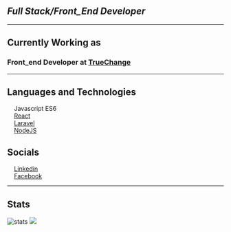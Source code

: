 ## *Full Stack/Front_End Developer*
______________
## **Currently Working as**

### Front_end Developer at [TrueChange](https://www.instagram.com/somostruechange/)


____________________________

## **Languages and Technologies**

<img src="https://upload.wikimedia.org/wikipedia/commons/thumb/9/99/Unofficial_JavaScript_logo_2.svg/480px-Unofficial_JavaScript_logo_2.svg.png" height='12px' width='12px'> Javascript ES6
<br/>
<img src="https://cdn.auth0.com/blog/react-js/react.png" height='12px' width='12px' > [React](https://pt-br.reactjs.org)
<br/>
<img src="https://upload.wikimedia.org/wikipedia/commons/thumb/9/9a/Laravel.svg/250px-Laravel.svg.png" height='12px' width='12px'> [Laravel](https://laravel.com)
<br/>
<img src="https://img.icons8.com/color/452/nodejs.png" height='12px' width='12px'> [NodeJS](https://nodejs.org/en/)
<br/>

## **Socials**

<img src="https://image.flaticon.com/icons/png/512/174/174857.png" height='12px' width='12px'> [Linkedin](https://www.linkedin.com/in/isai-tavares/) 
<br/>
<img src="https://upload.wikimedia.org/wikipedia/commons/thumb/c/cd/Facebook_logo_%28square%29.png/900px-Facebook_logo_%28square%29.png" height='12px' width='12px'> [Facebook](https://www.facebook.com/Izzyvieira97/)
_________

## **Stats**

<img src="https://github-readme-stats.vercel.app/api?username=isaitavares&hide=contribs,issues,prs&count_private=true&show_icons=true&theme=synthwave&layout=compact" alt="stats">
<img src="https://github-readme-stats.vercel.app/api/top-langs/?username=isaitavares&theme=synthwave&layout=compact&langs_count=5">
